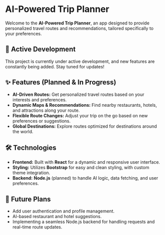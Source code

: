 # AI-Powered Trip Planner

Welcome to the **AI-Powered Trip Planner**, an app designed to provide personalized travel routes and recommendations, tailored specifically to your preferences.

## 🚧 Active Development
This project is currently under active development, and new features are constantly being added. Stay tuned for updates!

## ✨ Features (Planned & In Progress)
- **AI-Driven Routes:** Get personalized travel routes based on your interests and preferences.
- **Dynamic Maps & Recommendations:** Find nearby restaurants, hotels, and attractions along your route.
- **Flexible Route Changes:** Adjust your trip on the go based on new preferences or suggestions.
- **Global Destinations:** Explore routes optimized for destinations around the world.

## 🛠️ Technologies
- **Frontend:** Built with **React** for a dynamic and responsive user interface.
- **Styling:** Utilizes **Bootstrap** for easy and clean styling, with custom theme integration.
- **Backend:** **Node.js** (planned) to handle AI logic, data fetching, and user preferences.

## 🚀 Future Plans
- Add user authentication and profile management.
- AI-based restaurant and hotel suggestions.
- Implementing a seamless Node.js backend for handling requests and real-time route updates.
